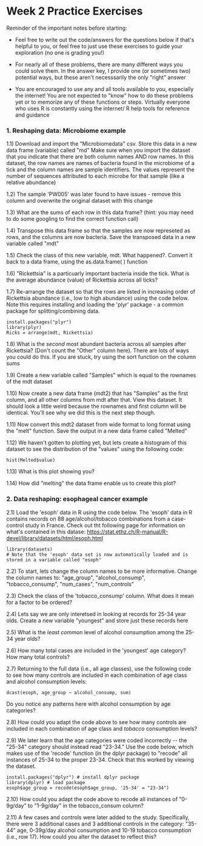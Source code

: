 # Week 2 Practice Exercises # 

Reminder of the important notes before starting: 
- Feel free to write out the code/answers for the questions below if that's helpful to you, or feel free to just use these exercises to guide your exploration (no one is grading you!)

- For nearly all of these problems, there are many different ways you could solve them. In the answer key, I provide one (or sometimes two) potential ways, but these aren't necesssarily the only "right" answer

- You are encouraged to use any and all tools available to you, especially the internet! You are not expected to "know" how to do these problems yet or to memorize any of these functions or steps. Virtually everyone who uses R is constantly using the internet/ R help tools for reference and guidance

### 1. Reshaping data: Microbiome example ###

1.1) Download and import the "Microbiomedata" csv. Store this data in a new data frame (variable) called "md"
Make sure when you import the dataset that you indicate that there are both column names AND row names.
In this dataset, the row names are names of bacteria found in the microbiome of a tick and the column names are sample identifiers. 
The values represent the number of sequences attributed to each microbe for that sample (like a relative abundance)

1.2) The sample 'PW005' was later found to have issues - remove this column and overwrite the original dataset with this change

1.3) What are the sums of each row in this data frame? (hint: you may need to do some googling to find the correct function call)

1.4) Transpose this data frame so that the samples are now represeted as rows, and the columns are now bacteria. Save the transposed data in a new variable called "mdt"

1.5) Check the class of this new variable, mdt. What happened?. Convert it back to a data frame, using the as.data.frame( ) function

1.6) "Rickettsia" is a particuarly important bacteria inside the tick. What is the average abundance (value) of Rickettsia across all ticks?

1.7) Re-arrange the dataset so that the rows are listed in increasing order of Rickettsia abundance (i.e., low to high abundance) using the code below. Note this requires installing and loading the 'plyr' package - a common package for splitting/combining data.

```
install.packages("plyr")
library(plyr)
Ricks = arrange(mdt, Rickettsia)
```

1.8) What is the *second* most abundant bacteria across all samples after Rickettsia? (Don't count the "Other" column here). There are lots of ways you could do this. If you are stuck, try using the sort function on the column sums

1.9) Create a new variable called "Samples" which is equal to the rownames of the mdt dataset

1.10) Now create a new data frame (mdt2) that has "Samples" as the first column, and all other columns from mdt after that. View this dataset. It should look a little weird because the rownames and first column will be identical. You'll see why we did this is the next step though.

1.11) Now convert this mdt2 dataset from wide format to long format using the "melt" function. Save the output in a new data frame called "Melted"

1.12) We haven't gotten to plotting yet, but lets create a histogram of this dataset to see the distribution of the "values" using the following code:
```
hist(Melted$value)
```


1.13) What is this plot showing you? 

1.14) How did "melting" the data frame enable us to create this plot?


### 2. Data reshaping: esophageal cancer example ###

2.1) Load the 'esoph' data in R using the code below. The 'esoph' data in R contains records on 88 age/alcohol/tobacco combinations from a case-control study in France. Check out tht following page for information on what's contained in this datase: https://stat.ethz.ch/R-manual/R-devel/library/datasets/html/esoph.html

```
library(datasets)
# Note that the 'esoph' data set is now automatically loaded and is stored in a variable called "esoph"
```

2.2) To start, lets change the column names to be more informative. Change the column names to: "age_group", "alcohol_consump", "tobacco_consump", "num_cases", "num_controls"

2.3) Check the class of the 'tobacco_consump' column. What does it mean for a factor to be ordered?

2.4) Lets say we are only interetsed in looking at records for 25-34 year olds. Create a new variable "youngest" and store just these records here

2.5) What is the *least common* level of alcohol consumption among the 25-34 year olds?

2.6) How many total cases are included in the 'youngest' age category? How many total controls?

2.7) Returning to the full data (i.e., all age classes), use the following code to see how many controls are included in each combination of age class and alcohol consumption levels:

```
dcast(esoph, age_group ~ alcohol_consump, sum)
```
Do you notice any patterns here with alcohol consumption by age categories? 

2.8) How could you adapt the code above to see how many controls are included in each combination of age class and *tobacco* consumption levels?

2.9) We later learn that the age categories were coded incorrectly -- the "25-34" category should instead read "23-34." Use the code below, which makes use of the 'recode' function (in the dplyr package) to "recode" all instances of 25-34 to the proper 23-34. Check that this worked by viewing the dataset.

```
install.packages("dplyr") # install dplyr package
library(dplyr) # load package
esoph$age_group = recode(esoph$age_group, '25-34' = "23-34")
```

2.10) How could you adapt the code above to recode all instances of "0-9g/day" to "1-9g/day" in the tobacco_consum column?

2.11) A few cases and controls were later added to the study. Specifically, there were 3 additional cases and 3 additional controls in the category: "35-44" age, 0-39g/day alcohol consumption and 10-19 tobacco consumption (i.e., row 17). How could you alter the dataset to reflect this?





